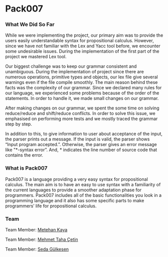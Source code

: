 # Pack007

### What We Did So Far

While we were implementing the project, our primary aim was to provide the users easily
understandable syntax for propositional calculus. However, since we have not familiar with the
Lex and Yacc tool before, we encounter some undesirable issues. During the implementation of
the first part of the project we mastered Lex tool.

Our biggest challenge was to keep our grammar consistent and unambiguous. During the
implementation of project since there are numerous operations, primitive types and objects, our
lex file give several warnings even if the file compile smoothly. The main reason behind these facts
was the complexity of our grammar. Since we declared many rules for our language, we
experienced some problems because of the order of the statements. In order to handle it, we
made small changes on our grammar.

After making changes on our grammar, we spent the some time on solving reduce/reduce and
shift/reduce conflicts. In order to solve this issue, we emphasised on performing more tests and
we mostly traced the grammar step by step.

In addition to this, to give information to user about acceptance of the input, the parser prints out
a message. If the input is valid, the parser shows “Input program accepted.”. Otherwise, the
parser gives an error message like "*-syntax error”. And, * indicates the line number of source
code that contains the error.

### What is Pack007

Pack007 is a language providing a very easy syntax for propositional calculus. The main aim is to
have an easy to use syntax with a familiarity of the current languages to provide a smoother
adaptation phase for programmers. Pack007 includes all of the basic functionalities you look in a
programming language and it also has some specific parts to make programmers’ life for
propositional calculus.

### Team

Team Member: [Metehan Kaya](https://github.com/metehkaya)

Team Member: [Mehmet Taha Çetin](https://github.com/mtcetin)

Team Member: [Seda Gülkesen](https://github.com/sedagulkesen)
